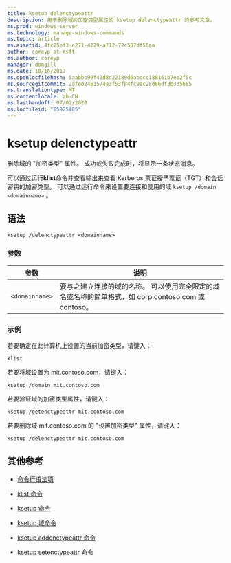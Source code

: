 ```yaml
---
title: ksetup delenctypeattr
description: 用于删除域的加密类型属性的 ksetup delenctypeattr 的参考文章。
ms.prod: windows-server
ms.technology: manage-windows-commands
ms.topic: article
ms.assetid: 4fc25ef3-e271-4229-a712-72c507df55aa
author: coreyp-at-msft
ms.author: coreyp
manager: dongill
ms.date: 10/16/2017
ms.openlocfilehash: 5aabbb99f40d8d22189d6abccc188161b7ee2f5c
ms.sourcegitcommit: 2afed2461574a3f53f84fc9ec28d86df3b335685
ms.translationtype: MT
ms.contentlocale: zh-CN
ms.lasthandoff: 07/02/2020
ms.locfileid: "85925485"
---
```

# <a name="ksetup-delenctypeattr"></a>ksetup delenctypeattr

删除域的 "加密类型" 属性。 成功或失败完成时，将显示一条状态消息。

可以通过运行**klist**命令并查看输出来查看 Kerberos 票证授予票证（TGT）和会话密钥的加密类型。 可以通过运行命令来设置要连接和使用的域 `ksetup /domain <domainname>` 。

## <a name="syntax"></a>语法

```
ksetup /delenctypeattr <domainname>
```

### <a name="parameters"></a>参数

| 参数 | 说明 |
| ----------| ----------- |
| `<domainname>` | 要与之建立连接的域的名称。 可以使用完全限定的域名或名称的简单格式，如 corp.contoso.com 或 contoso。 |

### <a name="examples"></a>示例

若要确定在此计算机上设置的当前加密类型，请键入：

```
klist
```

若要将域设置为 mit.contoso.com，请键入：

```
ksetup /domain mit.contoso.com
```

若要验证域的加密类型属性，请键入：

```
ksetup /getenctypeattr mit.contoso.com
```

若要删除域 mit.contoso.com 的 "设置加密类型" 属性，请键入：

```
ksetup /delenctypeattr mit.contoso.com
```

## <a name="additional-references"></a>其他参考

- [命令行语法项](command-line-syntax-key.md)

- [klist 命令](klist.md)

- [ksetup 命令](ksetup.md)

- [ksetup 域命令](ksetup-domain.md)

- [ksetup addenctypeattr 命令](ksetup-addenctypeattr.md)

- [ksetup setenctypeattr 命令](ksetup-setenctypeattr.md)
